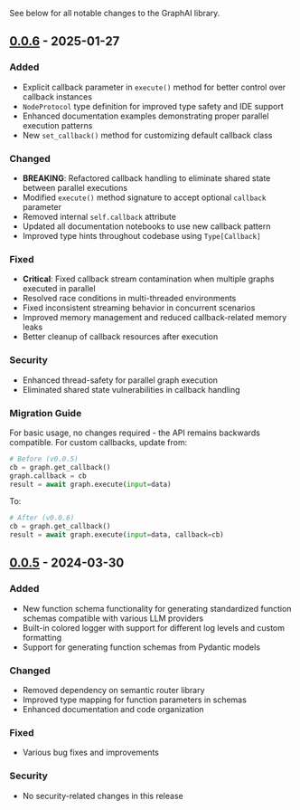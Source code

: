 See below for all notable changes to the GraphAI library.

## [0.0.6] - 2025-01-27

### Added
- Explicit callback parameter in `execute()` method for better control over callback instances
- `NodeProtocol` type definition for improved type safety and IDE support
- Enhanced documentation examples demonstrating proper parallel execution patterns
- New `set_callback()` method for customizing default callback class

### Changed
- **BREAKING**: Refactored callback handling to eliminate shared state between parallel executions
- Modified `execute()` method signature to accept optional `callback` parameter
- Removed internal `self.callback` attribute
- Updated all documentation notebooks to use new callback pattern
- Improved type hints throughout codebase using `Type[Callback]`

### Fixed
- **Critical**: Fixed callback stream contamination when multiple graphs executed in parallel
- Resolved race conditions in multi-threaded environments
- Fixed inconsistent streaming behavior in concurrent scenarios
- Improved memory management and reduced callback-related memory leaks
- Better cleanup of callback resources after execution

### Security
- Enhanced thread-safety for parallel graph execution
- Eliminated shared state vulnerabilities in callback handling

### Migration Guide
For basic usage, no changes required - the API remains backwards compatible.
For custom callbacks, update from:
```python
# Before (v0.0.5)
cb = graph.get_callback()
graph.callback = cb
result = await graph.execute(input=data)
```
To:
```python
# After (v0.0.6)
cb = graph.get_callback()
result = await graph.execute(input=data, callback=cb)
```

## [0.0.5] - 2024-03-30

### Added
- New function schema functionality for generating standardized function schemas compatible with various LLM providers
- Built-in colored logger with support for different log levels and custom formatting
- Support for generating function schemas from Pydantic models

### Changed
- Removed dependency on semantic router library
- Improved type mapping for function parameters in schemas
- Enhanced documentation and code organization

### Fixed
- Various bug fixes and improvements

### Security
- No security-related changes in this release

[0.0.6]: https://github.com/aurelio-labs/graphai/compare/v0.0.5...v0.0.6
[0.0.5]: https://github.com/aurelio-labs/graphai/compare/v0.0.4...v0.0.5
[0.0.4]: https://github.com/aurelio-labs/graphai/compare/v0.0.3...v0.0.4
[0.0.3]: https://github.com/aurelio-labs/graphai/compare/v0.0.2...v0.0.3
[0.0.2]: https://github.com/aurelio-labs/graphai/compare/v0.0.1...v0.0.2
[0.0.1]: https://github.com/aurelio-labs/graphai/releases/tag/v0.0.1